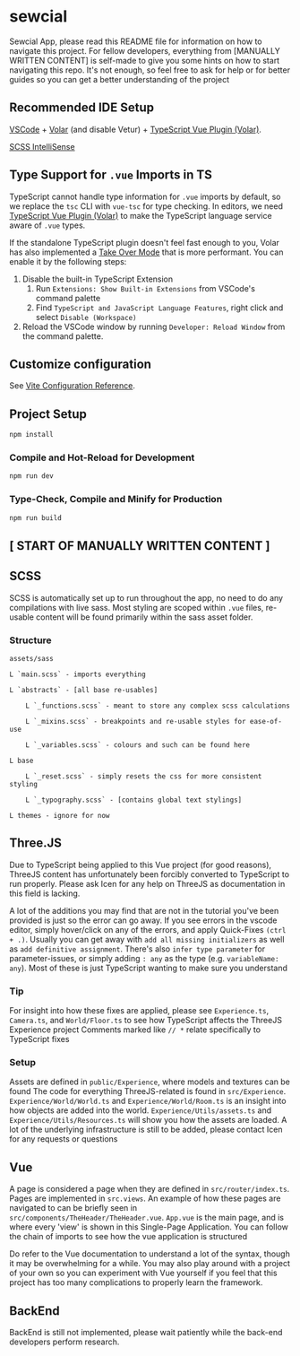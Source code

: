 # sewcial

Sewcial App, please read this README file for information on how to navigate this project.
For fellow developers, everything from [MANUALLY WRITTEN CONTENT] is self-made to give you some hints on how to start navigating this repo.
It's not enough, so feel free to ask for help or for better guides so you can get a better understanding of the project

## Recommended IDE Setup

[VSCode](https://code.visualstudio.com/) + [Volar](https://marketplace.visualstudio.com/items?itemName=Vue.volar) (and disable Vetur) + [TypeScript Vue Plugin (Volar)](https://marketplace.visualstudio.com/items?itemName=Vue.vscode-typescript-vue-plugin).

[SCSS IntelliSense](https://marketplace.visualstudio.com/items?itemName=mrmlnc.vscode-scss)

## Type Support for `.vue` Imports in TS

TypeScript cannot handle type information for `.vue` imports by default, so we replace the `tsc` CLI with `vue-tsc` for type checking. In editors, we need [TypeScript Vue Plugin (Volar)](https://marketplace.visualstudio.com/items?itemName=Vue.vscode-typescript-vue-plugin) to make the TypeScript language service aware of `.vue` types.

If the standalone TypeScript plugin doesn't feel fast enough to you, Volar has also implemented a [Take Over Mode](https://github.com/johnsoncodehk/volar/discussions/471#discussioncomment-1361669) that is more performant. You can enable it by the following steps:

1. Disable the built-in TypeScript Extension
    1) Run `Extensions: Show Built-in Extensions` from VSCode's command palette
    2) Find `TypeScript and JavaScript Language Features`, right click and select `Disable (Workspace)`
2. Reload the VSCode window by running `Developer: Reload Window` from the command palette.

## Customize configuration

See [Vite Configuration Reference](https://vitejs.dev/config/).

## Project Setup

```sh
npm install
```

### Compile and Hot-Reload for Development

```sh
npm run dev
```

### Type-Check, Compile and Minify for Production

```sh
npm run build
```

## [ START OF MANUALLY WRITTEN CONTENT ]

## SCSS

SCSS is automatically set up to run throughout the app, no need to do any compilations with live sass.
Most styling are scoped within `.vue` files, re-usable content will be found primarily within the sass asset folder.

### Structure

`assets/sass`

    L `main.scss` - imports everything

    L `abstracts` - [all base re-usables]

        L `_functions.scss` - meant to store any complex scss calculations

        L `_mixins.scss` - breakpoints and re-usable styles for ease-of-use

        L `_variables.scss` - colours and such can be found here

    L base

        L `_reset.scss` - simply resets the css for more consistent styling

        L `_typography.scss` - [contains global text stylings]
        
    L themes - ignore for now

## Three.JS

Due to TypeScript being applied to this Vue project (for good reasons), ThreeJS content has unfortunately been forcibly converted to TypeScript to run properly.
Please ask Icen for any help on ThreeJS as documentation in this field is lacking.

A lot of the additions you may find that are not in the tutorial you've been provided is just so the error can go away.
If you see errors in the vscode editor, simply hover/click on any of the errors, and apply Quick-Fixes `(ctrl + .)`.
Usually you can get away with `add all missing initializers` as well as `add definitive assignment`.
There's also `infer type parameter` for parameter-issues, or simply adding `: any` as the type (e.g. `variableName: any`).
Most of these is just TypeScript wanting to make sure you understand

### Tip

For insight into how these fixes are applied, please see `Experience.ts`, `Camera.ts`, and `World/Floor.ts` to see how
TypeScript affects the ThreeJS Experience project
Comments marked like `// *` relate specifically to TypeScript fixes

### Setup

Assets are defined in `public/Experience`, where models and textures can be found
The code for everything ThreeJS-related is found in `src/Experience`.
`Experience/World/World.ts` and `Experience/World/Room.ts` is an insight into how objects are added into the world.
`Experience/Utils/assets.ts` and `Experience/Utils/Resources.ts` will show you how the assets are loaded.
A lot of the underlying infrastructure is still to be added, please contact Icen for any requests or questions

## Vue

A page is considered a page when they are defined in `src/router/index.ts`.
Pages are implemented in `src.views`.
An example of how these pages are navigated to can be briefly seen in `src/components/TheHeader/TheHeader.vue`.
`App.vue` is the main page, and is where every 'view' is shown in this Single-Page Application.
You can follow the chain of imports to see how the vue application is structured

Do refer to the Vue documentation to understand a lot of the syntax, though it may be overwhelming for a while.
You may also play around with a project of your own so you can experiment with Vue yourself if you feel that this project
has too many complications to properly learn the framework.

## BackEnd

BackEnd is still not implemented, please wait patiently while the back-end developers perform research.
